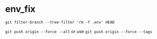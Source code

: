 # env_fix


`git filter-branch --tree-filter 'rm -f .env' HEAD` 

`git push origin --force --all` or use `git push origin --force --tags`
